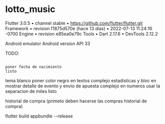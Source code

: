 # lotto_music

Flutter 3.0.5 • channel stable • https://github.com/flutter/flutter.git
Framework • revision f1875d570e (hace 13 días) • 2022-07-13 11:24:16 -0700
Engine • revision e85ea0e79c
Tools • Dart 2.17.6 • DevTools 2.12.2


Android emulator Android version API 33


TODO: 
```

poner fecha de nacimiento                                                       listo

```
tema blanco poner color negro en textos                                         complejo
estadisticas y bloc en mostrar detalle de evento y envio de apuesta             complejo
en numeros usar la separacion de miles                                          listo

historial de compra (primeto deben hacerse las compras historial de compra)

flutter build appbundle --release